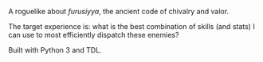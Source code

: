 A roguelike about *furusiyya*, the ancient code of chivalry and valor.

The target experience is: what is the best combination of skills (and stats) I can use to most efficiently dispatch these enemies?

Built with Python 3 and TDL.
